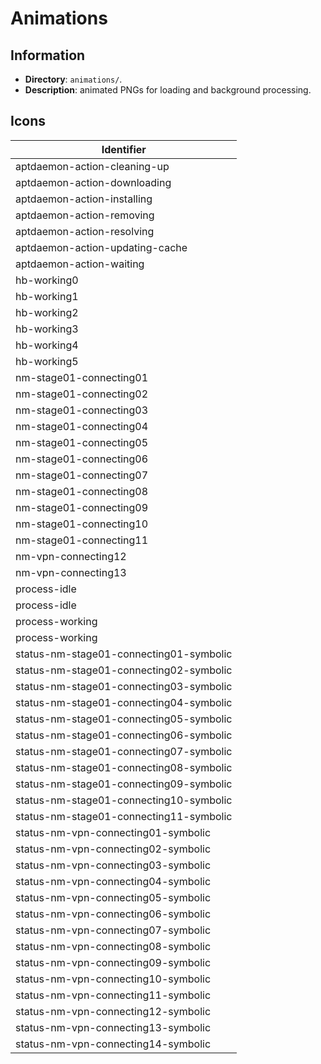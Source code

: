 # Animations

## Information

- **Directory**: `animations/`.
- **Description**: animated PNGs for loading and background processing.

## Icons

| Identifier                              |
| --------------------------------------- |
| aptdaemon-action-cleaning-up            |
| aptdaemon-action-downloading            |
| aptdaemon-action-installing             |
| aptdaemon-action-removing               |
| aptdaemon-action-resolving              |
| aptdaemon-action-updating-cache         |
| aptdaemon-action-waiting                |
| hb-working0                             |
| hb-working1                             |
| hb-working2                             |
| hb-working3                             |
| hb-working4                             |
| hb-working5                             |
| nm-stage01-connecting01                 |
| nm-stage01-connecting02                 |
| nm-stage01-connecting03                 |
| nm-stage01-connecting04                 |
| nm-stage01-connecting05                 |
| nm-stage01-connecting06                 |
| nm-stage01-connecting07                 |
| nm-stage01-connecting08                 |
| nm-stage01-connecting09                 |
| nm-stage01-connecting10                 |
| nm-stage01-connecting11                 |
| nm-vpn-connecting12                     |
| nm-vpn-connecting13                     |
| process-idle                            |
| process-idle                            |
| process-working                         |
| process-working                         |
| status-nm-stage01-connecting01-symbolic |
| status-nm-stage01-connecting02-symbolic |
| status-nm-stage01-connecting03-symbolic |
| status-nm-stage01-connecting04-symbolic |
| status-nm-stage01-connecting05-symbolic |
| status-nm-stage01-connecting06-symbolic |
| status-nm-stage01-connecting07-symbolic |
| status-nm-stage01-connecting08-symbolic |
| status-nm-stage01-connecting09-symbolic |
| status-nm-stage01-connecting10-symbolic |
| status-nm-stage01-connecting11-symbolic |
| status-nm-vpn-connecting01-symbolic     |
| status-nm-vpn-connecting02-symbolic     |
| status-nm-vpn-connecting03-symbolic     |
| status-nm-vpn-connecting04-symbolic     |
| status-nm-vpn-connecting05-symbolic     |
| status-nm-vpn-connecting06-symbolic     |
| status-nm-vpn-connecting07-symbolic     |
| status-nm-vpn-connecting08-symbolic     |
| status-nm-vpn-connecting09-symbolic     |
| status-nm-vpn-connecting10-symbolic     |
| status-nm-vpn-connecting11-symbolic     |
| status-nm-vpn-connecting12-symbolic     |
| status-nm-vpn-connecting13-symbolic     |
| status-nm-vpn-connecting14-symbolic     |

